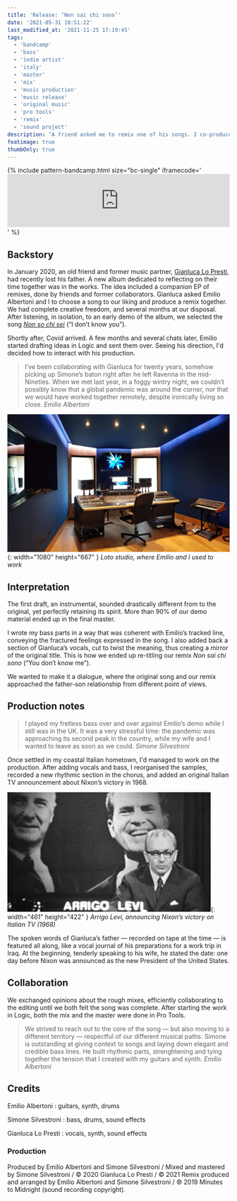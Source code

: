 ```yaml
---
title: 'Release: ‘Non sai chi sono’'
date: '2021-05-31 10:51:22'
last_modified_at: '2021-11-25 17:19:45'
tags:
  - 'bandcamp'
  - 'bass'
  - 'indie artist'
  - 'italy'
  - 'master'
  - 'mix'
  - 'music production'
  - 'music release'
  - 'original music'
  - 'pro tools'
  - 'remix'
  - 'sound project'
description: "A friend asked me to remix one of his songs. I co-produced, mixed and mastered ‘Non sai chi sono’."
featimage: true
thumbOnly: true
---
```

{% include pattern-bandcamp.html size="bc-single" iframecode='<iframe style="border: 0; width: 100%; height: 120px;" src="https://bandcamp.com/EmbeddedPlayer/track=2164870187/size=large/bgcol=ffffff/linkcol=333333/tracklist=false/artwork=small/transparent=true/"><a href="https://minutestomidnight.bandcamp.com/track/non-sai-chi-sono-remix">Non sai chi sono (remix) by Minutes to Midnight</a></iframe>' %}

## Backstory

In January 2020, an old friend and former music partner, [Gianluca Lo Presti](https://open.spotify.com/artist/0ugkXokPU3KaXX3X9BFes7), had recently lost his father. A new album dedicated to reflecting on their time together was in the works. The idea included a companion EP of remixes, done by friends and former collaborators. Gianluca asked Emilio Albertoni and I to choose a song to our liking and produce a remix together. We had complete creative freedom, and several months at our disposal. After listening, in isolation, to an early demo of the album, we selected the song [_Non so chi sei_](https://open.spotify.com/track/41XOwGHELQqt9DIwbl2LNA) (“I don’t know you”).

Shortly after, Covid arrived. A few months and several chats later, Emilio started drafting ideas in Logic and sent them over. Seeing his direction, I'd decided how to interact with his production.

> I’ve been collaborating with Gianluca for twenty years, somehow picking up Simone’s baton right after he left Ravenna in the mid-Nineties. When we met last year, in a foggy wintry night, we couldn’t possibly know that a global pandemic was around the corner, nor that we would have worked together remotely, despite ironically living so close.
> <cite>Emilio Albertoni</cite>

![Control room in the Loto Recording Studio](/assets/images/loto-studio.jpg){: width="1080" height="667" }
*Loto studio, where Emilio and I used to work*

## Interpretation

The first draft, an instrumental, sounded drastically different from to the original, yet perfectly retaining its spirit. More than 90% of our demo material ended up in the final master.

I wrote my bass parts in a way that was coherent with Emilio’s tracked line, conveying the fractured feelings expressed in the song. I also added back a section of Gianluca’s vocals, cut to twist the meaning, thus creating a mirror of the original title. This is how we ended up re-titling our remix _Non sai chi sono_ (“You don’t know me”).

We wanted to make it a dialogue, where the original song and our remix approached the father-son relationship from different point of views.

## Production notes

> I played my fretless bass over and over against Emilio’s demo while I still was in the UK. It was a very stressful time: the pandemic was approaching its second peak in the country, while my wife and I wanted to leave as soon as we could.
> <cite>Simone Silvestroni</cite>

Once settled in my coastal Italian hometown, I'd managed to work on the production. After adding vocals and bass, I reorganised the samples, recorded a new rhythmic section in the chorus, and added an original Italian TV announcement about Nixon’s victory in 1968.

![Arrigo Levi, announcing Nixon’s victory on Italian TV in 1968](/assets/images/arrigo-levi.jpg){: width="461" height="422" }
*Arrigo Levi, announcing Nixon’s victory on Italian TV (1968)*

The spoken words of Gianluca’s father — recorded on tape at the time — is featured all along, like a vocal journal of his preparations for a work trip in Iraq. At the beginning, tenderly speaking to his wife, he stated the date: one day before Nixon was announced as the new President of the United States.

## Collaboration

We exchanged opinions about the rough mixes, efficiently collaborating to the editing until we both felt the song was complete. After starting the work in Logic, both the mix and the master were done in Pro Tools.

> We strived to reach out to the core of the song — but also moving to a different territory — respectful of our different musical paths. Simone is outstanding at giving context to songs and laying down elegant and credible bass lines. He built rhythmic parts, strenghtening and tying together the tension that I created with my guitars and synth.
> <cite>Emilio Albertoni</cite>

## Credits

Emilio Albertoni
: guitars, synth, drums

Simone Silvestroni
: bass, drums, sound effects

Gianluca Lo Presti
: vocals, synth, sound effects

### Production

Produced by Emilio Albertoni and Simone Silvestroni / Mixed and mastered by Simone Silvestroni / &copy;&nbsp;2020 Gianluca Lo Presti / &copy;&nbsp;2021 Remix produced and arranged by Emilio Albertoni and Simone Silvestroni / ℗&nbsp;2019 Minutes to Midnight (sound recording copyright).